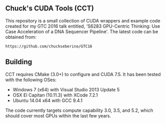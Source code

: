 Chuck's CUDA Tools (CCT)
------------------------

This repository is a small collection of CUDA wrappers and example code created
for my GTC 2016 talk entitled, 'S6283 GPU-Centric Thinking: Use Case Acceleration
of a DNA Sequencer Pipeline'. The latest code can be obtained from:

	https://github.com/chuckseberino/GTC16

Building
--------

CCT requires CMake (3.0+) to configure and CUDA 7.5. It has been tested with the
following OSes:

* Windows 7 (x64) with Visual Studio 2013 Update 5
* OSX El Capitan (10.11.3) with XCode 7.2.1
* Ubuntu 14.04 x64 with GCC 9.4.1

The code currently targets compute capability 3.0, 3.5, and 5.2, which should
cover most GPUs within the last few years.
